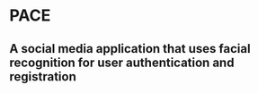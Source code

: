 # PACE
## A social media application that uses facial recognition for user authentication and registration


